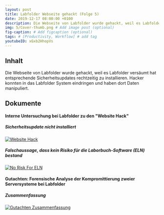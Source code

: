 ```yaml
---
layout: post
title: Labfolder Webseite gehackt (Folge 5)
date: 2019-12-17 08:00:00 +0100
description: Die Webseite von Labfolder wurde gehackt, weil es Labfolder versäumt hat entsprechende Sicherheitsupdates rechtzeitig zu installieren. Hacker konnten in das Labfolder System eindringen und haben dort Daten manipuliert.
img: 5/Cover-thumb.png # Add image post (optional)
fig-caption: # Add figcaption (optional)
tags: # [Productivity, Workflow] # add tag
youtubeID: xGxb2HhopVs
---
```


## Inhalt

Die Webseite von Labfolder wurde gehackt, weil es Labfolder versäumt hat entsprechende Sicherheitsupdates rechtzeitig zu installieren. Hacker konnten in das Labfolder System eindringen und haben dort Daten manipuliert.

## Dokumente

#### Interne Untersuchung bei Labfolder zu den "Website Hack"

##### Sicherheitsupdate nicht installiert
<a href="{{site.baseurl}}/assets/img/5/Website-Hack.png" target="_blank">
  <img src="{{site.baseurl}}/assets/img/5/Website-Hack.png" alt="Website Hack" title="Website Hack" class="image-link" />
</a>

##### Falschaussage, dass kein Risiko für die Laborbuch-Software (ELN) bestand
<a href="{{site.baseurl}}/assets/img/5/No-Risk-For-ELN.png" target="_blank">
  <img src="{{site.baseurl}}/assets/img/5/No-Risk-For-ELN.png" alt="No Risk For ELN" title="No Risk For ELN" class="image-link" />
</a>


#### Gutachten: Forensische Analyse der Kompromittierung zweier Serversysteme bei Labfolder

##### Zusammenfassung
<a href="{{site.baseurl}}/assets/img/5/Gutachten-Zusammenfassung.png" target="_blank">
  <img src="{{site.baseurl}}/assets/img/5/Gutachten-Zusammenfassung.png" alt="Gutachten Zusammenfassung" title="Gutachten Zusammenfassung" class="image-link" />
</a>
